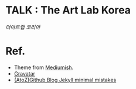 # TALK : The Art Lab Korea

_더아트랩 코리아_


# Ref.
* Theme from [Mediumish](https://github.com/wowthemesnet/mediumish-theme-jekyll).
* [Gravatar](https://ko.gravatar.com/)
* [(AtoZ)Github Blog Jekyll minimal mistakes](https://eona1301.github.io/a_to_z/GithubBlog/)
